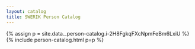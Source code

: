 ```yaml
---
layout: catalog
title: SWERIK Person Catalog
---
```

{% assign p = site.data._person-catalog.i-2H8FgkqFXcNpmFeBm6LxiU %}
{% include person-catalog.html p=p %}

